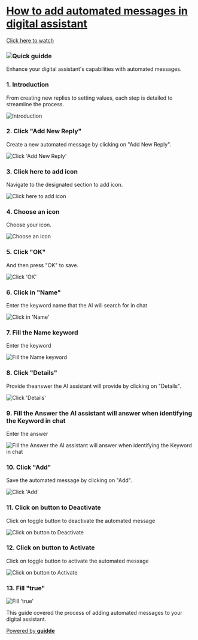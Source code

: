 [How to add automated messages in digital assistant](https://app.guidde.com/playbooks/33Za4sLVv1MdHjdvLRQaam)
=============================================================================================================

[Click here to watch](https://app.guidde.com/share/playbooks/33Za4sLVv1MdHjdvLRQaam)

### ![Quick guidde](https://storage.app.guidde.com/v0/b/guidde-production.appspot.com/o/gif%2F33Za4sLVv1MdHjdvLRQaam.gif?alt=media&token=aace2d64-7a8a-4d63-9271-a9a2863a2733)

Enhance your digital assistant's capabilities with automated messages.

### 1\. Introduction

From creating new replies to setting values, each step is detailed to streamline the process.

![Introduction](https://static.guidde.com/v0/qg%2FRrDCnMALvCUgguBsZZygNI0mSQx2%2F33Za4sLVv1MdHjdvLRQaam%2FeCdazfT99G5FKFzPy5P9Zz_doc.png?alt=media&token=3949c048-9dd7-49d8-b611-df3d078d96c5)

### 2\. Click "Add New Reply"

Create a new automated message by clicking on "Add New Reply".

![Click 'Add New Reply'](https://static.guidde.com/v0/qg%2FRrDCnMALvCUgguBsZZygNI0mSQx2%2F33Za4sLVv1MdHjdvLRQaam%2FeKG5o4Ln13pSc6agbdpbPn_doc.png?alt=media&token=9b07a834-26ce-4190-ad88-344168ce2100)

### 3\. Click here to add icon

Navigate to the designated section to add icon.

![Click here to add icon](https://static.guidde.com/v0/qg%2FRrDCnMALvCUgguBsZZygNI0mSQx2%2F33Za4sLVv1MdHjdvLRQaam%2FvoZmpCpzmBTXPE8gZuAKQa_doc.png?alt=media&token=663d40bd-3a8e-41f1-98c0-240c7a8720c0)

### 4\. Choose an icon

Choose your icon.

![Choose an icon](https://static.guidde.com/v0/qg%2FRrDCnMALvCUgguBsZZygNI0mSQx2%2F33Za4sLVv1MdHjdvLRQaam%2F7Heyy9hXA8BfLk5inaUpeF_doc.png?alt=media&token=9fb320cf-07b9-406e-b9c7-4218f5b910b0)

### 5\. Click "OK"

And then press "OK" to save.

![Click 'OK'](https://static.guidde.com/v0/qg%2FRrDCnMALvCUgguBsZZygNI0mSQx2%2F33Za4sLVv1MdHjdvLRQaam%2FksdSxgQ1vUoXY7tJi4bhrK_doc.png?alt=media&token=09f88b2c-2653-4e7b-a77d-71f5d22258e9)

### 6\. Click in "Name"

Enter the keyword name that the AI will search for in chat

![Click in 'Name'](https://static.guidde.com/v0/qg%2FRrDCnMALvCUgguBsZZygNI0mSQx2%2F33Za4sLVv1MdHjdvLRQaam%2Fp7s2hQXwze9tSSeRJ2M5yR_doc.png?alt=media&token=346ba83a-e346-4458-b2a7-618933e252e3)

### 7\. Fill the Name keyword

Enter the keyword

![Fill the Name keyword](https://static.guidde.com/v0/qg%2FRrDCnMALvCUgguBsZZygNI0mSQx2%2F33Za4sLVv1MdHjdvLRQaam%2F7bRmLEh6G7GbGC5m8ZJumA_doc.png?alt=media&token=04d08e30-ed21-4d37-a878-fa992d55ef9b)

### 8\. Click "Details"

Provide theanswer the AI assistant will provide by clicking on "Details".

![Click 'Details'](https://static.guidde.com/v0/qg%2FRrDCnMALvCUgguBsZZygNI0mSQx2%2F33Za4sLVv1MdHjdvLRQaam%2F7FEmDtwNz3ctgHPNVxwXPs_doc.png?alt=media&token=922ee858-dcb8-44d2-b579-ee12f16b667f)

### 9\. Fill the Answer the AI assistant will answer when identifying the Keyword in chat

Enter the answer

![Fill the Answer the AI assistant will answer when identifying the Keyword in chat](https://static.guidde.com/v0/qg%2FRrDCnMALvCUgguBsZZygNI0mSQx2%2F33Za4sLVv1MdHjdvLRQaam%2FjbWay78HzKRybwChcAc9X6_doc.png?alt=media&token=526b3d98-d593-4690-abf5-ab003f65237d)

### 10\. Click "Add"

Save the automated message by clicking on "Add".

![Click 'Add'](https://static.guidde.com/v0/qg%2FRrDCnMALvCUgguBsZZygNI0mSQx2%2F33Za4sLVv1MdHjdvLRQaam%2Fi2xFmJUy8dkqzhgzpzjb2n_doc.png?alt=media&token=eb5c025e-11f3-426c-95ed-423988971c0f)

### 11\. Click on button to Deactivate

Click on toggle button to deactivate the automated message

![Click on button to Deactivate](https://static.guidde.com/v0/qg%2FRrDCnMALvCUgguBsZZygNI0mSQx2%2F33Za4sLVv1MdHjdvLRQaam%2FbNLhwvk2zuSys3aJjAqPeM_doc.png?alt=media&token=8fd13785-7506-46be-be63-84158e5cfe71)

### 12\. Click on button to Activate

Click on toggle button to activate the automated message

![Click on button to Activate](https://static.guidde.com/v0/qg%2FRrDCnMALvCUgguBsZZygNI0mSQx2%2F33Za4sLVv1MdHjdvLRQaam%2FskP1pWUskAGMhDeWJDtnpr_doc.png?alt=media&token=9df164b8-3fc2-4499-96b4-db66e3aa4a67)

### 13\. Fill "true"

![Fill 'true'](https://static.guidde.com/v0/qg%2FRrDCnMALvCUgguBsZZygNI0mSQx2%2F33Za4sLVv1MdHjdvLRQaam%2FhfLLfVBKeZFXhq6wVBmxvy_doc.png?alt=media&token=f36e1286-67b4-47a3-96be-177ec99092e4)

This guide covered the process of adding automated messages to your digital assistant.

[Powered by **guidde**](https://www.guidde.com)
